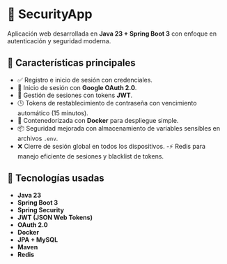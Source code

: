 # 🔐 SecurityApp

Aplicación web desarrollada en **Java 23 + Spring Boot 3** con enfoque en autenticación y seguridad moderna.

## 🚀 Características principales

- ✅ Registro e inicio de sesión con credenciales.
- 🔐 Inicio de sesión con **Google OAuth 2.0**.
- 🧾 Gestión de sesiones con tokens **JWT**.
- 🕒 Tokens de restablecimiento de contraseña con vencimiento automático (15 minutos).
- 🐋 Contenedorizada con **Docker** para despliegue simple.
- 📦 Seguridad mejorada con almacenamiento de variables sensibles en archivos `.env`.
- ❌ Cierre de sesión global en todos los dispositivos.
-⚡ Redis para manejo eficiente de sesiones y blacklist de tokens.

## 🔧 Tecnologías usadas

- **Java 23**
- **Spring Boot 3**
- **Spring Security**
- **JWT (JSON Web Tokens)**
- **OAuth 2.0**
- **Docker**
- **JPA + MySQL**
- **Maven**
- **Redis**
